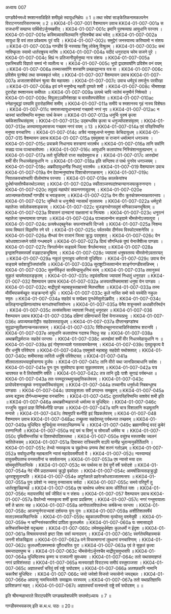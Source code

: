 अध्यायः 007

पाण्डवैर्वनमध्ये श्मशानसन्निहिते शमीवृक्षे स्वायुधनिक्षेपः ॥ 1 ॥ तथा स्वेषां साङ्केतिकनामकल्पनेन विराटनगरपरिसरगमनम् ॥ 2 ॥
KK04-01-007-001	वैशम्पायन उवाच 
KK04-01-007-001a	स राजधानीं सम्प्राप्य पार्थिवोऽर्जुनमब्रवीत् ।
KK04-01-007-001c	इमानि पुरुषव्याघ्र आयुधानि परन्तप ।
KK04-01-007-001e	कस्मिन्न्यासयितव्यानि गुप्तिश्चैषां कथं भवेत् ॥ 
KK04-01-007-002a	सायुधा हि वयं तात प्रवेक्ष्यामः पुरं यदि ।
KK04-01-007-002c	समुद्वेगं जनस्यास्य करिष्यामो न संशयः ॥ 
KK04-01-007-003a	गाण्डीवं हि नरव्याघ्र त्रिषु लोकेषु विश्रुतम् ।
KK04-01-007-003c	कथं नाविष्कृताः स्यामो धार्तराष्ट्रस्य मारिष ॥ 
KK04-01-007-004a	यदीदं धनुरादाय चरेम सजने पुरे ।
KK04-01-007-004c	क्षिप्रं नः प्रतिजानीयुर्मनुष्या नात्र संशयः ॥ 
KK04-01-007-005a	एकस्मिन्नपि विज्ञाते समयं नो व्यतीत्य च ।
KK04-01-007-005c	भूयो द्वादशवर्षाणि प्रविशेम वनं वयम् ॥ 
KK04-01-007-006a	तस्मात्सर्वाणि शस्त्राणि प्रच्छाद्यान्यत्र यत्र वा ।
KK04-01-007-006c	प्रविशेम पुरश्रेष्ठं तथा सम्यक्कृतं भवेत् ॥ 
KK04-01-007-007	वैशम्पायन उवाच 
KK04-01-007-007a	अजातशत्रोर्वचनं श्रुत्वा चैव महायशाः ।
KK04-01-007-007c	उवाच धर्मपुत्रं तमर्जुनः परवीरहा ॥ 
KK04-01-007-008a	इयं वने मनुष्येन्द्र महती दृश्यते शमी ।
KK04-01-007-008c	भीमशाखा दुरारोहा श्मशानस्य समीपतः ॥ 
KK04-01-007-009a	उत्पथे चापि जातेयं मनुष्यैर्न निषेव्यते ।
KK04-01-007-009c	विपुलाऽऽकीर्णशाखा च वायसैरुपसेविता ॥ 
KK04-01-007-010ac	स्नेहानुबद्धां पश्यामि दुरारोहामिमां शमीम् ॥ 
KK04-01-007-011a	समीपे च श्मशानस्य गृहं नास्य विशेषतः ।
KK04-01-007-011c	समासज्यायुधान्यस्यां गच्छामो नगरं नृप ॥ 
KK04-01-007-012ac	न चास्यां चारयिष्यन्ति मनुष्याः पार्थ केचन ॥ 
KK04-01-007-013a	धनुर्भिः पुरुषं कृत्वा चर्मकेशास्थिसंवृतम् ।
KK04-01-007-013c	उद्बन्धमिव कृत्वा च धनुर्ज्यापाशसंवृतम् ।
KK04-01-007-013e	अस्यामायुधमासज्य गच्छाम नगरं वयम् ॥ 13 ॥
KK04-01-007-014a	एवं परिहरिष्यन्ति मनुष्या वनचारिणः ।
KK04-01-007-014c	अत्रैवं नावबुध्यन्ते मनुष्याः केचिदायुधम् ॥ 
KK04-01-007-015	वैशम्पायन उवाच 
KK04-01-007-015a	एवमुक्त्वा स राजानं धर्मात्मानं धनञ्जयः ।
KK04-01-007-015c	प्रचक्रमे निधानाय शस्त्राणां भरतर्षभ ॥
KK04-01-007-016a	तानि सर्वाणि सन्नह्य पञ्च पञ्चाचलोपमाः ।
KK04-01-007-016c	आयुधानि कलापांश्च निस्त्रिंशानतुलप्रभान् ॥ 
KK04-01-007-017a	ततो युधिष्ठिरो राजा सहदेवमुवाच ह ।
KK04-01-007-017c	आरुह्येमां शमीं वीर निधत्स्वेहायुधानि नः ॥
KK04-01-007-018a	इति सन्दिश्य तं पार्थः पुनरेव धनञ्जयम् ।
KK04-01-007-018c	अब्रवीदायुधानीह निधातुं भरतर्षभः ॥ 
KK04-01-007-019	वैशम्पायन उवाच 
KK04-01-007-019a	येन देवान्मनुष्यांश्च पिशाचोरगराक्षसान् ।
KK04-01-007-019c	निवातकवचांश्चापि पौलोमांश्च परन्तपः ।
KK04-01-007-019e	कालकेयांश्च दुर्धर्षान्सर्वांश्चैकरथोऽजयत् ॥ 
KK04-01-007-020a	स्फीताञ्जनपदांश्चान्यानजयत्कुरुनन्दनः ।
KK04-01-007-020c	तदुदग्रं महाघोरं सपत्नगणसूदनम् ।
KK04-01-007-020e	अपज्यमकरोत्पार्थो गाण्डीवं च भयङ्करम् ॥ 
KK04-01-007-021a	येन वीरः कुरुक्षेत्रमभ्यरक्षत्परन्तपः ।
KK04-01-007-021c	जृम्भिते च धनुःश्रेष्ठे न्यासार्थं नृपसत्तमः ॥
KK04-01-007-022a	धर्मपुत्रो महातेजाः सर्वलोकवशङ्करम् ।
KK04-01-007-022c	भुजङ्गभोगसदृशं मणिकाञ्चनभूषितम् ॥ 
KK04-01-007-023a	वित्रासनं दानवानां राक्षसानां च नित्यशः ।
KK04-01-007-023c	धनूरत्नं महातेजा जृम्भयामास पाण्डवः ॥
KK04-01-007-024a	पाञ्चालान्येन सङ्ग्रामे भीमसेनोऽजयत्पुरा ।
KK04-01-007-024c	प्रत्यषेधद्बहूनेकः सपत्नांश्चापि दिग्जये ॥ 
KK04-01-007-025a	निशम्य यस्य विष्फारं विद्रवन्ति रणे परे ।
KK04-01-007-025c	पर्वतस्येव दीर्णस्य विस्फोटमशनेरिव ॥ 
KK04-01-007-026a	सैन्धवं येन राजानं जित्वा क्रुद्धः परामृशत् ।
KK04-01-007-026c	येन क्रोधवशाञ्जघ्ने पर्वते गन्धमादने ॥ 
KK04-01-007-027a	दिव्यं सौगन्धिकं पुष्पं येनाजैषीत्स पाण्डवः ।
KK04-01-007-027c	त्रिगर्तान्येन सङ्ग्रामे जित्वा त्रैगर्तमानयत् ॥ 
KK04-01-007-028a	इन्द्राशनिसमस्पर्शं वज्रहाटकभूषितम् ।
KK04-01-007-028c	ज्यापाशं धनुषस्तस्य भीमसेनोऽवतारयत् ॥ 
KK04-01-007-029a	नकुलं पुनराहूय धर्मराजो युधिष्ठिरः ।
KK04-01-007-029c	उवाच येन सङ्ग्रामे सर्वशत्रूञ्जिघांससि ॥ 
KK04-01-007-030a	सुराष्ट्राञ्जितवान्येन शार्ङ्गगाण्डीवसन्निभम् ।
KK04-01-007-030c	सुवर्णविकृतं सारमिन्द्रायुधनिभं वरम् ॥ 
KK04-01-007-031a	तवानुरूपं सुकृतं चापमेतदलङ्कृतम् ।
KK04-01-007-031c	तद्व्यंसयित्वा ज्यापाशं निधातुं धनुराहर ॥ 
KK04-01-007-032	वैशम्पायन उवाच 
KK04-01-007-032a	अजयत्पश्चिमामाशां धनुषा येन पाण्डवः ।
KK04-01-007-032c	माद्रीपुत्रो महाबाहुस्ताम्रास्यो मितभाषिता ॥ 
KK04-01-007-033a	तस्य मौर्वीमपाकर्षच्छूरः सङ्क्रन्दनो युधि ।
KK04-01-007-033c	कुले नास्ति समो रूपे यस्येति नकुलः स्मृतः ॥ 
KK04-01-007-034a	सहदेवं च सम्प्रेक्ष्य पुनर्धर्मसुतोऽब्रवीत् ।
KK04-01-007-034c	कलिङ्गान्द्राक्षिणात्यांश्च मागधांश्चाजिशोभनः ॥ 
KK04-01-007-035a	येनैव शत्रून्समरे अधाक्षीररिमर्दन ।
KK04-01-007-035c	तत्स्रंसयित्वा ज्यापाशं निधातुं धनुराहर ॥ 
KK04-01-007-036	वैशम्पायन उवाच 
KK04-01-007-036a	दक्षिणां दक्षिणाचारो दिशं येनाजयत्प्रभुः ।
KK04-01-007-036c	अपज्यमकरोद्वीरः सहदेवस्तदायुधम् ॥ 
KK04-01-007-037a	दीप्तान्खण्डांश्च सुदृढान्सुतीक्ष्णान्कनकत्सरून् ।
KK04-01-007-037c	विविधान्क्षुरनाराचान्निस्त्रिंशांश्च शरानपि ।
KK04-01-007-037e	आयुधानि कलापांश्च गदाश्च निदधुः सह ॥ 
KK04-01-007-038a	अथाब्रवीद्धर्मराजः सहदेवं परन्तपः ।
KK04-01-007-038c	आरुह्येमां शमीं वीर निधत्स्वेहायुधानि नः ॥ 
KK04-01-007-039a	इदं गोमृगमभ्याशे गतसत्वमचेतनम् ।
KK04-01-007-039c	एतदुत्कृत्य वै वीर धनूंषि परिवेष्टय ॥ 
KK04-01-007-040a	एवमुक्तो महाबाहुः सहदेवो यथोक्तवत् ।
KK04-01-007-040c	शमीमारुह्य त्वरितो धनूंषि परिवेष्टयत् ॥ 
KK04-01-007-041a	शीतवातातपभयाद्वर्षत्राणाय दुर्जयः ।
KK04-01-007-041c	तानि वीरो यथा जानन्निराबाधानि सर्वशः ।
KK04-01-007-041e	पुनः पुनः सुसंवेष्ट्य कृत्वा सुकृतमावरम् ॥ 
KK04-01-007-042a	यत्र चापश्यत स वै तिरोवर्षाणि वर्षति ।
KK04-01-007-042c	तत्र तानि दृढैः पाशैः सुगाढं पर्यबन्धत ॥ 
KK04-01-007-043a	ततः परमदूरस्थमुञ्छवृत्तिकलेवरम् ।
KK04-01-007-043c	प्रायोपवेशनाच्छुष्कं स्नायुचर्मास्थिसंयुतम् ॥ 
KK04-01-007-044a	तच्चानीय धनुर्मध्ये निबबन्धुश्च पाण्डवाः ।
KK04-01-007-044c	उपायकुशलाः सर्वे प्रणदन्तः समब्रुवन् ॥ 
KK04-01-007-045a	अस्य बद्धस्य दौर्गन्ध्यान्मनुष्या वनचारिणः ।
KK04-01-007-045c	दूरात्परिहरिष्यन्ति सशवेयं शमी इति ॥ 
KK04-01-007-046a	अथाब्रवीन्महाराजो धर्मात्मा स युधिष्ठिरः ।
KK04-01-007-046c	रज्जुभिः सुकृतं प्राज्ञ विनिर्बध्नीहि पाण्डव ॥ 
KK04-01-007-047a	यानि चात्र विशालानि रूढमूलानि मन्यसे ।
KK04-01-007-047c	तेषामुपरि बध्नीहि इदं विप्रकलेवरम् ॥ 
KK04-01-007-048	वैशम्पायन उवाच 
KK04-01-007-048ac	तच्छ्रुत्वा सहदेवस्तु पर्यबध्नत तच्छवम् ॥ 
KK04-01-007-049a	युधिष्ठिरः शुचिर्भूत्वा मनसाऽभिप्रणम्य च ।
KK04-01-007-049c	ब्रह्माणमिन्द्रं वरदं कुबेरं वरुणानिलौ ॥ 
KK04-01-007-050a	रुद्रं यमं च विष्णुं च सोमार्कौ धर्ममेव च ।
KK04-01-007-050c	पृथिवीमन्तरिक्षं च दिशश्चोपदिशस्तथा ।
KK04-01-007-050e	वसूंश्च मरुतश्चैव ज्वलनं चातितेजसम् ॥ 
KK04-01-007-051a	दिवाचरा रात्रिचराणि वाऽपि यानीह भूतान्यनुकीर्तितानि ।
KK04-01-007-051c	तेभ्यो नमस्कृत्य च सुव्रतेभ्यः प्रणम्य तेषां शरणं गतोऽहम् ॥ 
KK04-01-007-052a	सर्वायुधानीह महाबलानि न्यासं महादेवसमीपतो वै ।
KK04-01-007-052c	न्यस्याम्यहं वायुसमीपतश्च वनस्पतीनां च सपर्वतानाम् ॥ 
KK04-01-007-053a	एष न्यासो मया दत्तः सोममूर्यानिलान्तिके ।
KK04-01-007-053c	मम पार्थस्य वा देयं पूर्णे वर्षे त्रयोदशे ॥ 
KK04-01-007-054a	नेदं भीमे प्रदातव्यमयं क्रुद्धो वृकोदरः ।
KK04-01-007-054c	आमर्षान्नित्यसङ्क्रुद्धो धृतराष्ट्रसुतान्प्रति ।
KK04-01-007-054e	अपूर्णकाले प्रहरेत्क्रोधसञ्जातमत्सरः ॥ 
KK04-01-007-055a	पुनः प्रवेशो नः स्यात्तु वनवासाय सर्वदा ।
KK04-01-007-055c	समये परिपूर्णे तु धार्तराष्ट्रान्निहन्महे ॥
KK04-01-007-056a	एष चार्थश्च धर्मश्च कामः कीर्तिरलं यशः ।
KK04-01-007-056c	मदायत्तमिदं सर्वं जीवितं च न संशयः ॥
KK04-01-007-057	वैशम्पायन उवाच 
KK04-01-007-057a	दैवतेभ्यो नमस्कृत्य शमीं कृत्वा प्रदक्षिणम् ।
KK04-01-007-057c	नगरं गन्तुमायाताः सर्वे ते भ्रातरः सह ॥ 
KK04-01-007-058a	आगोपालाविपालेभ्यः कर्षकेभ्यः परन्तप ।
KK04-01-007-058c	आजग्मुर्नगराभ्याशं दर्शयन्तः पुनः पुनः ॥ 
KK04-01-007-059a	अशीतिशतवर्षेयं माताऽस्माकमिहान्तिके ।
KK04-01-007-059c	बहुकालपरीणामा मृत्योस्तु वशमेयुषी ।
KK04-01-007-059e	न चाग्निसंस्कारमियं प्रापिता कुलधर्मतः ॥ 
KK04-01-007-060a	यः समासाद्यते कश्चित्तस्मिन्देशे यदृच्छया ।
KK04-01-007-060c	तमेवमूचुर्धर्मज्ञाः कुलधर्मो न ईदृशः ॥ 
KK04-01-007-061a	विश्रावयन्तस्ते हृष्टा दिशः सर्वा व्यनादयन् ।
KK04-01-007-061c	स्वर्गतेयमिहास्माकं जननी शोकविह्वला ॥ 
KK04-01-007-062a	वने विचरमाणानां लुब्धानां वनचारिणाम् ।
KK04-01-007-062c	कुलधर्मोऽयमस्माकं पूर्वैराचरितः पुरा ॥ 
KK04-01-007-063a	एवं ते सुकृतं कृत्वा समन्तादवघुष्य च ।
KK04-01-007-063c	भीमसेनोऽर्जुनश्चैव माद्रीपुत्रावुभावपि ॥ 
KK04-01-007-064a	युधिष्ठिरश्च कृष्णा च राजपत्नी सुमध्यमा ।
KK04-01-007-064c	ततो यथासमाज्ञप्तं नगरं प्राविशंस्तदा ॥ 
KK04-01-007-065a	मत्स्यराज्ञो विराटस्य समीपं वस्तुमञ्जसा ।
KK04-01-007-065c	अज्ञातचर्यां चरितुं वर्षं राष्ट्रे त्रयोदशम् ॥ 
KK04-01-007-066a	अतश्छन्नानि नामानि चकारैषां युधिष्ठिरः ।
KK04-01-007-066c	जयो जयेशो विजयो जयत्सेनो जयद्बलः ।
KK04-01-007-066e	आपत्सु नामभिस्त्वेतैः समाह्वामः परस्परम् ॥
KK04-01-007-067a	ततो यथाप्रतिज्ञाभिः प्राविशन्नगरं महत् ।
KK04-01-007-067c	अज्ञातचर्यां वत्स्यन्तो राष्ट्रे वर्षं त्रयोदशम् ॥ ॥

इति श्रीमन्महाभारते विराटपर्वणि पाण्डवप्रवेशपर्वणि सप्तमोऽध्यायः ॥ 7 ॥

गाण्डीवमभयकरम् इति क.थ.ध. पाठः ॥ 20॥
